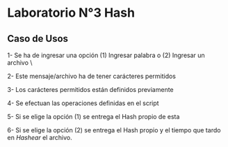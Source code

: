 # Laboratorio N°3 Hash

## Caso de Usos

1- Se ha de ingresar una opción (1) Ingresar palabra o (2) Ingresar un archivo \

2- Este mensaje/archivo ha de tener carácteres permitidos

3- Los carácteres permitidos están definidos previamente

4- Se efectuan las operaciones definidas en el script

5- Si se elige la opción (1) se entrega el Hash propio de esta

6- Si se elige la opción (2) se entrega el Hash propio y el tiempo que tardo en _Hashear_ el archivo.

